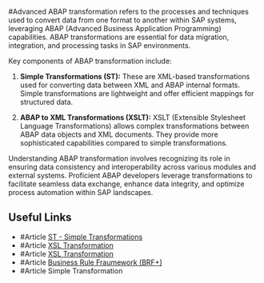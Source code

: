 #Advanced 
ABAP transformation refers to the processes and techniques used to convert data from one format to another within SAP systems, leveraging ABAP (Advanced Business Application Programming) capabilities. ABAP transformations are essential for data migration, integration, and processing tasks in SAP environments.

Key components of ABAP transformation include:
1. **Simple Transformations (ST):** These are XML-based transformations used for converting data between XML and ABAP internal formats. Simple transformations are lightweight and offer efficient mappings for structured data.

2. **ABAP to XML Transformations (XSLT):** XSLT (Extensible Stylesheet Language Transformations) allows complex transformations between ABAP data objects and XML documents. They provide more sophisticated capabilities compared to simple transformations.

Understanding ABAP transformation involves recognizing its role in ensuring data consistency and interoperability across various modules and external systems. Proficient ABAP developers leverage transformations to facilitate seamless data exchange, enhance data integrity, and optimize process automation within SAP landscapes.

## Useful Links
- #Article [ST - Simple Transformations](https://help.sap.com/doc/abapdocu_752_index_htm/7.52/en-US/abenabap_st.htm)
- #Article [XSL Transformation](https://help.sap.com/doc/abapdocu_750_index_htm/7.50/en-us/abenabap_xslt.htm)
- #Article [XSL Transformation](https://help.sap.com/doc/abapdocu_cp_index_htm/CLOUD/en-US/ABENABAP_XSLT.html)
- #Article [Business Rule Fraumework (BRF+)](https://help.sap.com/docs/SAP_DECISION_SERVICE_MANAGEMENT/90c77b45fd0f42febd69eea239037688/9a6b67ce7c26446483af079719edf679.html?locale=en-US)
- #Article  Simple Transformation
